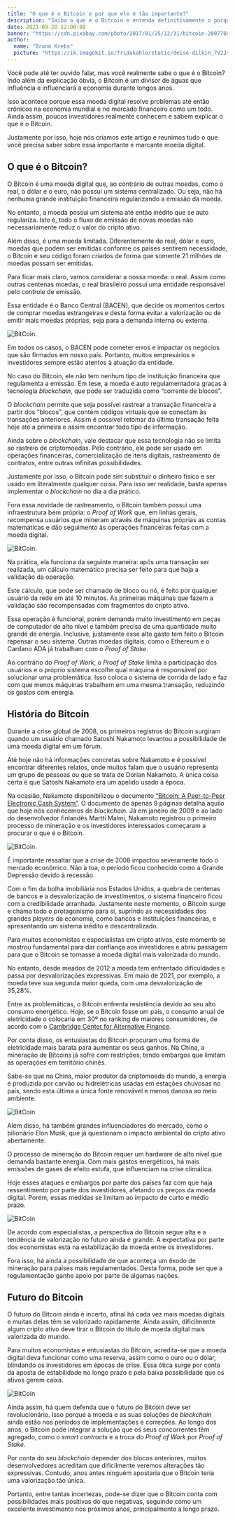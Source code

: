 ```yaml
---
title: "O que é o Bitcoin e por que ele é tão importante?"
description: "Saiba o que é o Bitcoin e entenda definitivamente o porquê esse cripto ativo ser um divisor de águas no mercado financeiro."
date: 2021-09-28 12:00:00
banner: "https://cdn.pixabay.com/photo/2017/01/25/12/31/bitcoin-2007769_960_720.jpg"
author:
  name: "Bruno Krebs"
  picture: "https://ik.imagekit.io/fridakahlo/static/deise-dilkin_7V2JsjZhA.jpg"
---
```



Você pode até ter ouvido falar, mas você realmente sabe o que é o Bitcoin? Indo além da explicação óbvia, o Bitcoin é um divisor de águas que influência e influenciará a economia durante longos anos.

Isso acontece porque essa moeda digital resolve problemas até então crônicos na economia mundial e no mercado financeiro como um todo. Ainda assim, poucos 
investidores realmente conhecem e sabem explicar o que é o Bitcoin.

Justamente por isso, hoje nós criamos este artigo e reunimos tudo o que você precisa saber sobre essa importante e marcante moeda digital.

## O que é o Bitcoin?

O Bitcoin é uma moeda digital que, ao contrário de outras moedas, como o real, o dólar e o euro, não possui um sistema centralizado. Ou seja, não há nenhuma grande instituição financeira regularizando a emissão da moeda.

No entanto, a moeda possui um sistema até então inédito que se auto regulariza. Isto é, todo o fluxo de emissão de novas moedas não necessariamente reduz o valor do cripto ativo.

Além disso, é uma moeda limitada. Diferentemente do real, dólar e euro, moedas que podem ser emitidas conforme os países sentirem necessidade, o Bitcoin e seu código foram criados de forma que somente 21 milhões de moedas possam ser emitidas.

Para ficar mais claro, vamos considerar a nossa moeda: o real. Assim como outras centenas moedas, o real brasileiro possui uma entidade responsável pelo controle de emissão.

Essa entidade é o Banco Central (BACEN), que decide os momentos certos de comprar moedas estrangeiras e desta forma evitar a valorização ou de emitir mais moedas próprias, seja para a demanda interna ou externa.

![BitCoin.](https://cdn.pixabay.com/photo/2021/08/08/15/06/stock-market-6531146_960_720.jpg)

Em todos os casos, o BACEN pode cometer erros e impactar os negócios que são firmados em nosso país. Portanto, muitos empresários e investidores sempre estão atentos à atuação da entidade.

No caso do Bitcoin, ele não tem nenhum tipo de instituição financeira que regulamenta a emissão. Em tese, a moeda é auto regulamentadora graças à tecnologia *blockchain*, que pode ser traduzida como “corrente de blocos”.

O *blockchain* permite que seja possível rastrear a transação financeira a partir dos “blocos”, que contém códigos virtuais que se conectam às transações anteriores. Assim é possível retomar da última transação feita hoje até a primeira e assim encontrar todo tipo de informação.

Ainda sobre o *blockchain*, vale destacar que essa tecnologia não se limita ao rastreio de criptomoedas. Pelo contrário, ele pode ser usado em operações financeiras, comercialização de itens digitais, rastreamento de contratos, entre outras infinitas possibilidades.

Justamente por isso, o Bitcoin pode sim substituir o dinheiro físico e ser usado em literalmente qualquer coisa. Para isso ser realidade, basta apenas implementar o *blockchain* no dia a dia prático.

Fora essa novidade de rastreamento, o Bitcoin também possui uma infraestrutura bem própria: o *Proof of Work* que, em linhas gerais, recompensa usuários que mineram através de máquinas próprias as contas matemáticas e dão seguimento às operações financeiras feitas com a moeda digital.

![BitCoin.](https://cdn.pixabay.com/photo/2017/10/19/18/23/bitcoin-2868703_960_720.jpg)

Na prática, ela funciona da seguinte maneira: após uma transação ser realizada, um cálculo matemático precisa ser feito para que haja a validação da operação.

Este cálculo, que pode ser chamado de bloco ou nó, é feito por qualquer usuário da rede em até 10 minutos. As primeiras máquinas que fazem a validação são recompensadas com fragmentos do cripto ativo.

Essa operação é funcional, porém demanda muito investimento em peças de computador de alto nível e também precisa de uma quantidade muito grande de energia. Inclusive, justamente esse alto gasto tem feito o Bitcoin repensar o seu sistema. Outras moedas digitais, como o Ethereum e o Cardano ADA já trabalham com o *Proof of Stake*.

Ao contrário do *Proof of Work*, o *Proof of Stake* limita a participação dos usuários e o próprio sistema escolhe qual máquina é responsável por solucionar uma problemática. Isso coloca o sistema de corrida de lado e faz com que menos máquinas trabalhem em uma mesma transação, reduzindo os gastos com energia.

## História do Bitcoin

Durante a crise global de 2008, os primeiros registros do Bitcoin surgiram quando um usuário chamado Satoshi Nakamoto levantou a possibilidade de uma moeda digital em um fórum.

Até hoje não há informações concretas sobre Nakamoto e é possível encontrar diferentes relatos, onde muitos falam que o usuário representa um grupo de pessoas ou que se trata de Dorian Nakamoto. A única coisa certa é que Satoshi Nakamoto era um apelido usado à época.

Na ocasião, Nakamoto disponibilizou o documento [“Bitcoin: A Peer-to-Peer Electronic Cash System”](https://bitcoin.org/bitcoin.pdf). O documento de apenas 9 páginas detalha aquilo que hoje nós conhecemos de *blockchain*. Já em janeiro de 2009 e ao lado do desenvolvedor finlandês Martti Malmi, Nakamoto registrou o primeiro processo de mineração e os investidores interessados começaram a procurar o que é o Bitcoin.

![BitCoin.](https://images.pexels.com/photos/730564/pexels-photo-730564.jpeg?auto=compress&cs=tinysrgb&dpr=2&h=650&w=940)

É importante ressaltar que a crise de 2008 impactou severamente todo o mercado econômico. Não à toa, o período ficou conhecido como a Grande Depressão devido à recessão.

Com o fim da bolha imobiliária nos Estados Unidos, a quebra de centenas de bancos e a desvalorização de investimentos, o sistema financeiro ficou com a credibilidade arranhada. Justamente neste momento, o Bitcoin surge e chama todo o protagonismo para si, suprindo as necessidades dos grandes *players* da economia, como bancos e instituições financeiras, e apresentando um sistema inédito e descentralizado.

Para muitos economistas e especialistas em cripto ativos, este momento se mostrou fundamental para dar confiança aos investidores e abriu passagem para que o Bitcoin se tornasse a moeda digital mais valorizada do mundo.

No entanto, desde meados de 2012 a moeda tem enfrentado dificuldades e passa por desvalorizações expressivas. Em maio de 2021, por exemplo, a moeda teve sua segunda maior queda, com uma desvalorização de 35,28%.

Entre as problemáticas, o Bitcoin enfrenta resistência devido ao seu alto consumo energético. Hoje, se o Bitcoin fosse um país, o consumo anual de eletricidade o colocaria em 30º no ranking de maiores consumidores, de acordo com o [Cambridge Center for Alternative Finance](https://cbeci.org/).

Por conta disso, os entusiastas do Bitcoin procuram uma forma de eletricidade mais barata para aumentar os seus ganhos. Na China, a mineração de Bitcoins já sofre com restrições, tendo embargos que limitam as operações em território chinês.

Sabe-se que na China, maior produtor da criptomoeda do mundo, a energia é produzida por carvão ou hidrelétricas usadas em estações chuvosas no país, sendo esta última a única fonte renovável e menos danosa ao meio ambiente.

![BitCoin](https://images.pexels.com/photos/1447418/pexels-photo-1447418.jpeg?auto=compress&cs=tinysrgb&dpr=2&h=650&w=940)

Além disso, há também grandes influenciadores do mercado, como o bilionário Elon Musk, que já questionam o impacto ambiental do cripto ativo abertamente.

O processo de mineração do Bitcoin requer um hardware de alto nível que demanda bastante energia. Com mais gastos energéticos, há mais emissões de gases de efeito estufa, que influenciam na crise climática.

Hoje esses ataques e embargos por parte dos países faz com que haja ressentimento por parte dos investidores, afetando os preços da moeda digital. Porém, essas medidas se limitam ao impacto de curto e médio prazo.

![BitCoin](https://images.pexels.com/photos/7876503/pexels-photo-7876503.jpeg?auto=compress&cs=tinysrgb&dpr=2&h=650&w=940)

De acordo com especialistas, a perspectiva do Bitcoin segue alta e a tendência de valorização no futuro ainda é grande. A expectativa por parte dos economistas está na estabilização da moeda entre os investidores.

Fora isso, há ainda a possibilidade de que aconteça um êxodo de mineração para países mais regulamentados. Desta forma, pode ser que a regulamentação ganhe apoio por parte de algumas nações.
## Futuro do Bitcoin

O futuro do Bitcoin ainda é incerto, afinal há cada vez mais moedas digitais e muitas delas têm se valorizado rapidamente. Ainda assim, dificilmente algum cripto ativo deve tirar o Bitcoin do título de moeda digital mais valorizada do mundo.

Para muitos economistas e entusiastas do Bitcoin, acredita-se que a moeda digital deva funcionar como uma reserva, assim como o ouro ou o dólar, blindando os investidores em épocas de crise. Essa ótica surge por conta da aposta de estabilidade no longo prazo e pela baixa possibilidade que os ativos gerem caixa.

![BitCoin](https://images.pexels.com/photos/5980856/pexels-photo-5980856.jpeg?auto=compress&cs=tinysrgb&dpr=2&h=650&w=940)

Ainda assim, há quem defenda que o futuro do Bitcoin deve ser revolucionário. Isso porque a moeda e as suas soluções de *blockchain* ainda estão nos períodos de implementações e correções. Ao longo dos anos, o Bitcoin pode integrar a solução que os seus concorrentes têm agregado, como o *smart contracts* e a troca do *Proof of Work* por *Proof of Stake*.

Por conta do seu *blockchain* depender dos blocos anteriores, muitos desenvolvedores acreditam que dificilmente veremos alterações tão expressivas. Contudo, anos antes ninguém apostaria que o Bitcoin teria uma valorização tão única.

Portanto, entre tantas incertezas, pode-se dizer que o Bitcoin conta com possibilidades mais positivas do que negativas, seguindo como um excelente investimento nos próximos anos, principalmente a longo prazo.
